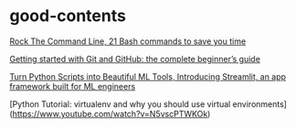 # good-contents

[Rock The Command Line, 21 Bash commands to save you time](https://towardsdatascience.com/rock-the-command-line-52c4b2ea34b7)

[Getting started with Git and GitHub: the complete beginner’s guide](https://towardsdatascience.com/getting-started-with-git-and-github-6fcd0f2d4ac6)

[Turn Python Scripts into Beautiful ML Tools, Introducing Streamlit, an app framework built for ML engineers](https://towardsdatascience.com/coding-ml-tools-like-you-code-ml-models-ddba3357eace)


[Python Tutorial: virtualenv and why you should use virtual environments]
(https://www.youtube.com/watch?v=N5vscPTWKOk)
